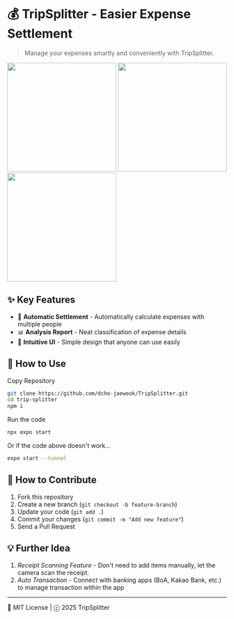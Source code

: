 # 💰 TripSplitter - Easier Expense Settlement
> Manage your expenses smartly and conveniently with TripSplitter.  

<img src="https://github.com/user-attachments/assets/7764d4e0-98a5-4494-8e51-229d8fa1bf07" width=250>

<img src="https://github.com/user-attachments/assets/ee40a7c0-215f-4968-9bbc-6abd50764842" width=250>

<img src="https://github.com/user-attachments/assets/8c40b802-b377-40e3-867d-d664dbcd88bf" width=250>

## ✨ Key Features
- 🧾 <strong>Automatic Settlement</strong> - Automatically calculate expenses with multiple people
- 📊 <strong>Analysis Report</strong> - Neat classification of expense details
- 📱 <strong>Intuitive UI</strong> - Simple design that anyone can use easily

## 🚀 How to Use

Copy Repository
```sh
git clone https://github.com/dcho-jaewook/TripSplitter.git
cd trip-splitter
npm i
```

Run the code
```sh
npx expo start
```

Or if the code above doesn't work...
```sh
expo start --tunnel 
```

## 🤝 How to Contribute
1. Fork this repository
2. Create a new branch (`git checkout -b feature-branch`)
3. Update your code (`git add .`)
4. Commit your changes (`git commit -m "Add new feature"`)
5. Send a Pull Request

## 💡 Further Idea
1. _Receipt Scanning Feature_ - Don't need to add items manually, let the camera scan the receipt.
2. _Auto Transaction_ - Connect with banking apps (BoA, Kakao Bank, etc.) to manage transaction within the app
---

📜 MIT License | ⓒ 2025 TripSplitter
